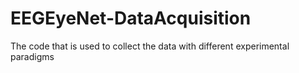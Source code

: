 # EEGEyeNet-DataAcquisition
The code that is used to collect the data with different experimental paradigms
